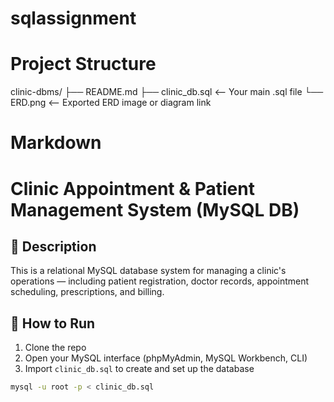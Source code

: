 # sqlassignment
# Project Structure
clinic-dbms/
├── README.md
├── clinic_db.sql   <-- Your main .sql file
└── ERD.png         <-- Exported ERD image or diagram link

# Markdown
# Clinic Appointment & Patient Management System (MySQL DB)

## 📌 Description
This is a relational MySQL database system for managing a clinic's operations — including patient registration, doctor records, appointment scheduling, prescriptions, and billing.

## 🚀 How to Run
1. Clone the repo
2. Open your MySQL interface (phpMyAdmin, MySQL Workbench, CLI)
3. Import `clinic_db.sql` to create and set up the database

```bash
mysql -u root -p < clinic_db.sql
